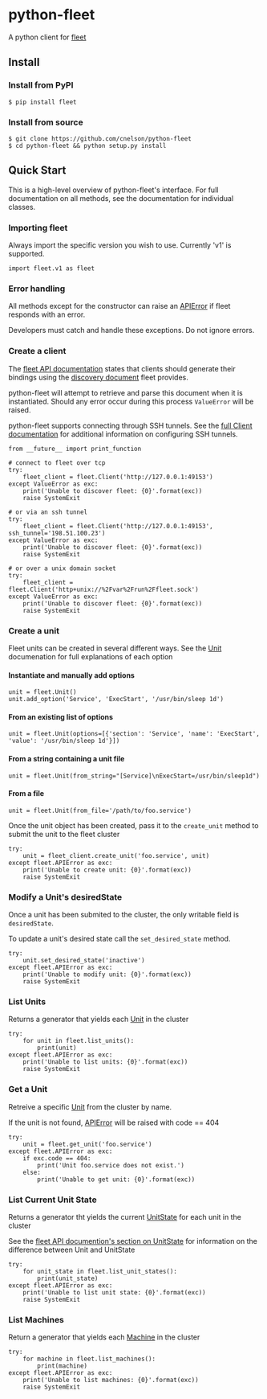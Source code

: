 # python-fleet

A python client for [fleet](https://github.com/coreos/fleet)
## Install


### Install from PyPI
    
    $ pip install fleet


### Install from source
    
    $ git clone https://github.com/cnelson/python-fleet
    $ cd python-fleet && python setup.py install


## Quick Start

This is a high-level overview of python-fleet's interface. For full documentation on all methods, see the documentation for individual classes.


### Importing fleet

Always import the specific version you wish to use. Currently 'v1' is supported.

    import fleet.v1 as fleet


### Error handling

All methods except for the constructor can raise an [APIError](apierror.md) if fleet responds with an error.  

Developers must catch and handle these exceptions.  Do not ignore errors.

### Create a client

The [fleet API documentation](https://github.com/coreos/fleet/blob/master/Documentation/api-v1.md#capability-discovery) states that clients should generate their bindings using the [discovery document](https://developers.google.com/discovery/v1/reference/apis) fleet provides.

python-fleet will attempt to retrieve and parse this document when it is instantiated.  Should any error occur during this process ``ValueError`` will be raised.

python-fleet supports connecting through SSH tunnels.  See the [full Client documentation](client.md) for additional information on configuring SSH tunnels.

    from __future__ import print_function

    # connect to fleet over tcp
    try:
        fleet_client = fleet.Client('http://127.0.0.1:49153')
    except ValueError as exc:
        print('Unable to discover fleet: {0}'.format(exc))
        raise SystemExit

    # or via an ssh tunnel
    try:
        fleet_client = fleet.Client('http://127.0.0.1:49153', ssh_tunnel='198.51.100.23')
    except ValueError as exc:
        print('Unable to discover fleet: {0}'.format(exc))
        raise SystemExit

    # or over a unix domain socket
    try:
        fleet_client = fleet.Client('http+unix://%2Fvar%2Frun%2Ffleet.sock')
    except ValueError as exc:
        print('Unable to discover fleet: {0}'.format(exc))
        raise SystemExit

### Create a unit


Fleet units can be created in several different ways. See the [Unit](unit.md) documenation for full explanations of each option


#### Instantiate and manually add options

    unit = fleet.Unit()
    unit.add_option('Service', 'ExecStart', '/usr/bin/sleep 1d')

#### From an existing list of options

    unit = fleet.Unit(options=[{'section': 'Service', 'name': 'ExecStart', 'value': '/usr/bin/sleep 1d'}])
    
#### From a string containing a unit file

    unit = fleet.Unit(from_string="[Service]\nExecStart=/usr/bin/sleep1d")

#### From a file

    unit = fleet.Unit(from_file='/path/to/foo.service')

Once the unit object has been created, pass it to the ``create_unit`` method to submit the unit to the fleet cluster

    try:
        unit = fleet_client.create_unit('foo.service', unit)
    except fleet.APIError as exc:
        print('Unable to create unit: {0}'.format(exc))
        raise SystemExit


### Modify a Unit's desiredState
    
Once a unit has been submited to the cluster, the only writable field is ``desiredState``.

To update a unit's desired state call the ``set_desired_state`` method.


    try:
        unit.set_desired_state('inactive')
    except fleet.APIError as exc:
        print('Unable to modify unit: {0}'.format(exc))
        raise SystemExit

### List Units

Returns a generator that yields each [Unit](unit.md) in the cluster

    try:
        for unit in fleet.list_units():
            print(unit)
    except fleet.APIError as exc:
        print('Unable to list units: {0}'.format(exc))
        raise SystemExit


### Get a Unit

Retreive a specific [Unit](unit.md) from the cluster by name.

If the unit is not found, [APIError](apierror.md) will be raised with code == 404

    try:
        unit = fleet.get_unit('foo.service')
    except fleet.APIError as exc:
        if exc.code == 404:
            print('Unit foo.service does not exist.')
        else:
            print('Unable to get unit: {0}'.format(exc))

### List Current Unit State

Returns a generator tht yields the current [UnitState](unitstate.md) for each unit in the cluster

See the [fleet API documention's section on UnitState](https://github.com/coreos/fleet/blob/master/Documentation/api-v1.md#current-unit-state) for information on the difference between Unit and UnitState

    try:
        for unit_state in fleet.list_unit_states():
            print(unit_state)
    except fleet.APIError as exc:
        print('Unable to list unit state: {0}'.format(exc))
        raise SystemExit

### List Machines

Return a generator that yields each [Machine](machine.md) in the cluster

    try:
        for machine in fleet.list_machines():
            print(machine)
    except fleet.APIError as exc:
        print('Unable to list machines: {0}'.format(exc))
        raise SystemExit
